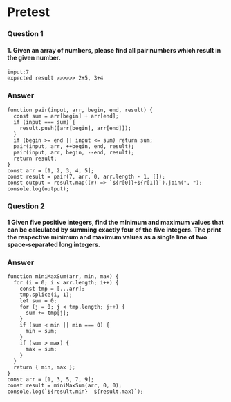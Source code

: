 # Pretest
### Question 1
#### 1. Given an array of numbers, please find all pair numbers which result in the given number.

```array: [1,2,3,4,5]
input:7
expected result >>>>>> 2+5, 3+4
```
### Answer 
```
function pair(input, arr, begin, end, result) {
  const sum = arr[begin] + arr[end];
  if (input === sum) {
    result.push([arr[begin], arr[end]]);
  }
  if (begin >= end || input <= sum) return sum;
  pair(input, arr, ++begin, end, result);
  pair(input, arr, begin, --end, result);
  return result;
}
const arr = [1, 2, 3, 4, 5];
const result = pair(7, arr, 0, arr.length - 1, []);
const output = result.map((r) => `${r[0]}+${r[1]}`).join(", ");
console.log(output);
```

### Question 2
#### 1 Given five positive integers, find the minimum and maximum values that can be calculated by summing exactly four of the five integers. The print the respective minimum and maximum values as a single line of two space-separated long integers.
### Answer 
```
function miniMaxSum(arr, min, max) {
  for (i = 0; i < arr.length; i++) {
    const tmp = [...arr];
    tmp.splice(i, 1);
    let sum = 0;
    for (j = 0; j < tmp.length; j++) {
      sum += tmp[j];
    }
    if (sum < min || min === 0) {
      min = sum;
    }
    if (sum > max) {
      max = sum;
    }
  }
  return { min, max };
}
const arr = [1, 3, 5, 7, 9];
const result = miniMaxSum(arr, 0, 0);
console.log(`${result.min}  ${result.max}`);
```
